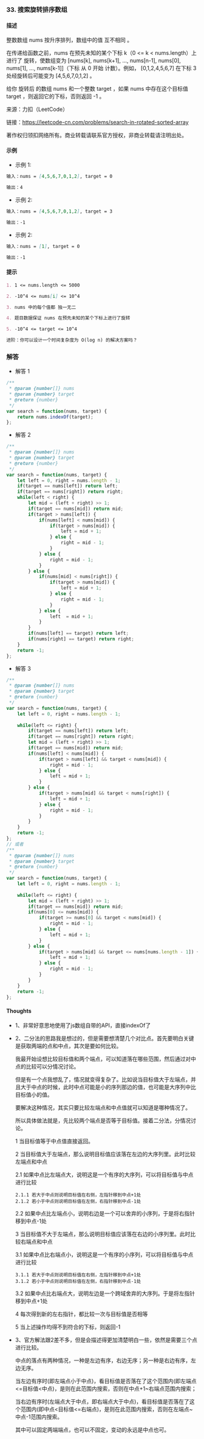 ### 33. 搜索旋转排序数组

#### 描述

整数数组 nums 按升序排列，数组中的值 互不相同 。

在传递给函数之前，nums 在预先未知的某个下标 k（0 <= k < nums.length）上进行了 旋转，使数组变为 [nums[k], nums[k+1], ..., nums[n-1], nums[0], nums[1], ..., nums[k-1]]（下标 从 0 开始 计数）。例如， [0,1,2,4,5,6,7] 在下标 3 处经旋转后可能变为 [4,5,6,7,0,1,2] 。

给你 旋转后 的数组 nums 和一个整数 target ，如果 nums 中存在这个目标值 target ，则返回它的下标，否则返回 -1 。

来源：力扣（LeetCode）

链接：https://leetcode-cn.com/problems/search-in-rotated-sorted-array

著作权归领扣网络所有。商业转载请联系官方授权，非商业转载请注明出处。

#### 示例

+ 示例 1:
```md
输入：nums = [4,5,6,7,0,1,2], target = 0

输出：4
```
+ 示例 2:
```md
输入：nums = [4,5,6,7,0,1,2], target = 3

输出：-1
```
+ 示例 2:
```md
输入：nums = [1], target = 0

输出：-1
```


#### 提示
```md
1. 1 <= nums.length <= 5000

2. -10^4 <= nums[i] <= 10^4

3. nums 中的每个值都 独一无二

4. 题目数据保证 nums 在预先未知的某个下标上进行了旋转

5. -10^4 <= target <= 10^4

进阶：你可以设计一个时间复杂度为 O(log n) 的解决方案吗？
```

### 解答

+ 解答 1
```js
/**
 * @param {number[]} nums
 * @param {number} target
 * @return {number}
 */
var search = function(nums, target) {
    return nums.indexOf(target);
};
```

+ 解答 2
```js
/**
 * @param {number[]} nums
 * @param {number} target
 * @return {number}
 */
var search = function(nums, target) {
    let left = 0, right = nums.length - 1;
    if(target == nums[left]) return left;
    if(target == nums[right]) return right;
    while(left < right) {
        let mid = (left + right) >> 1;
        if(target == nums[mid]) return mid;
        if(target > nums[left]) {
            if(nums[left] < nums[mid]) {
                if(target > nums[mid]) {
                    left = mid + 1;
                } else {
                    right = mid - 1;
                }
            } else {
                right = mid - 1;
            }
        } else {
            if(nums[mid] < nums[right]) {
                if(target > nums[mid]) {
                    left = mid + 1;
                } else {
                    right = mid - 1;
                }
            } else {
                left  = mid + 1;
            }
        }
        if(nums[left] == target) return left;
        if(nums[right] == target) return right;
    }
    return -1;
};
```

+ 解答 3
```js
/**
 * @param {number[]} nums
 * @param {number} target
 * @return {number}
 */
var search = function(nums, target) {
    let left = 0, right = nums.length - 1;
    
    while(left <= right) {
        if(target == nums[left]) return left;
        if(target == nums[right]) return right;
        let mid = (left + right) >> 1;
        if(target == nums[mid]) return mid;
        if(nums[left] < nums[mid]) {
            if(target > nums[left] && target < nums[mid]) {
                right = mid - 1;
            } else {
                left = mid + 1;
            }
        } else {
            if(target > nums[mid] && target < nums[right]) {
                left = mid + 1;
            } else {
                right = mid - 1;
            }
        }
    }
    return -1;
};
// 或者
/**
 * @param {number[]} nums
 * @param {number} target
 * @return {number}
 */
var search = function(nums, target) {
    let left = 0, right = nums.length - 1;
    
    while(left <= right) {
        let mid = (left + right) >> 1;
        if(target == nums[mid]) return mid;
        if(nums[0] <= nums[mid]) {
            if(target >= nums[0] && target < nums[mid]) {
                right = mid - 1;
            } else {
                left = mid + 1;
            }
        } else {
            if(target > nums[mid] && target <= nums[nums.length - 1]) {
                left = mid + 1;
            } else {
                right = mid - 1;
            }
        }
    }
    return -1;
};
```

#### Thoughts

+ 1、非常好意思地使用了js数组自带的API，直接indexOf了

+ 2、二分法的思路我是想过的，但是需要想清楚几个对比点。首先要明白关键是获取两端的点和中点，其次是要如何比较。
  
  我最开始设想比较目标值和两个端点，可以知道落在哪些范围，然后通过对中点的比较可以分情况讨论。
  
  但是有一个点我想乱了，情况就变得复杂了。比如说当目标值大于左端点，并且大于中点的时候，此时中点可能是小的序列那边的值，也可能是大序列中比目标值小的值。

  要解决这种情况，其实只要比较左端点和中点值就可以知道是哪种情况了。

  所以具体做法就是，先比较两个端点是否等于目标值。接着二分法，分情况讨论。
  
  1 当目标值等于中点值直接返回。

  2 当目标值大于左端点，那么说明目标值应该落在左边的大序列里。此时比较左端点和中点

    2.1 如果中点比左端点大，说明这是一个有序的大序列，可以将目标值与中点进行比较

      2.1.1 若大于中点则说明目标值在右侧，左指针移到中点+1处
      2.1.2 若小于中点则说明目标值在左侧，右指针移到中点-1处
    
    2.2 如果中点比左端点小，说明右边是一个可以舍弃的小序列，于是将右指针移到中点-1处

  3 当目标值不大于左端点，那么说明目标值应该落在右边的小序列里。此时比较右端点和中点

    3.1 如果中点比右端点小，说明这是一个有序的小序列，可以将目标值与中点进行比较

      3.1.1 若大于中点则说明目标值在右侧，左指针移到中点+1处
      3.1.2 若小于中点则说明目标值在左侧，右指针移到中点-1处

    3.2 如果中点比右端点大，说明左边是一个跨域舍弃的大序列。于是将左指针移到中点+1处

  4 每次得到新的左右指针，都比较一次与目标值是否相等

  5 当上述操作均得不到符合的下标，则返回-1

+ 3、官方解法跟2差不多，但是会描述得更加清楚明白一些，依然是需要三个点进行比较。
  
  中点的落点有两种情况，一种是左边有序，右边无序；另一种是右边有序，左边无序。

  当左边有序时(即左端点小于中点)，看目标值是否落在了这个范围内(即左端点<=目标值<中点)，是则在此范围内搜索，否则在中点+1~右端点范围内搜索；

  当右边有序时(左端点大于中点，即右端点大于中点)，看目标值是否落在了这个范围内(即中点<目标值<=右端点)，是则在此范围内搜索，否则在左端点~中点-1范围内搜索。

  其中可以固定两端端点，也可以不固定，变动的永远是中点也可。